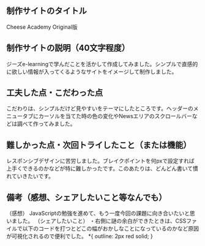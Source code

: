 ## 制作サイトのタイトル
Cheese Academy Original版


## 制作サイトの説明（40文字程度）
ジーズe-learningで学んだことを活かして作成してみました。シンプルで直感的に欲しい情報が入ってくるようなサイトをイメージして制作しました。


## 工夫した点・こだわった点
こだわりは、シンプルだけど見やすいをテーマにしたところです。ヘッダーのメニュータブにカーソルを当てた時の色の変化やNewsエリアのスクロールバーなどは調べて作ってみました。


## 難しかった点・次回トライしたこと（または機能）
レスポンシブデザインに苦労しました。ブレイクポイントを何pxで設定すれば上手くできるのかなどが特に難しかったです。このあたりは、どんどん書いて慣れていきたいです。


## 備考（感想、シェアしたいこと等なんでも）
（感想）
JavaScriptの勉強を進めて、もう一度今回の課題に向き合いたいと思いました。
（シェアしたいこと）
・右側に謎の余白ができたときは、CSSファイルで以下のコードを打つとどこの幅がおかしなことになっているのかなど原因が可視化されるので便利でした。
*{
    outline: 2px red solid;
}
